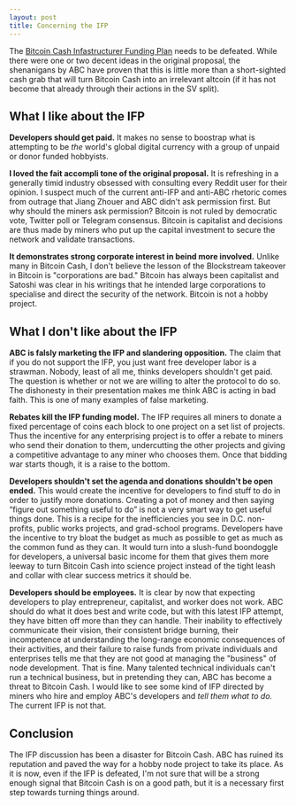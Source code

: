 ```yaml
---
layout: post
title: Concerning the IFP
---
```


The [Bitcoin Cash Infastructurer Funding Plan](https://coinspice.io/news/bitcoin-abc-will-implement-bitcoin-cash-infrastructure-fund-of-5-during-may-15-2020-upgrade/) needs to be defeated. While there were one or two decent ideas in the original proposal, the shenanigans by ABC have proven that this is little more than a short-sighted cash grab that will turn Bitcoin Cash into an irrelevant altcoin (if it has not become that already through their actions in the SV split).

## What I like about the IFP

**Developers should get paid.** It makes no sense to boostrap what is attempting to be *the* world's global digital currency with a group of unpaid or donor funded hobbyists. 

**I loved the fait accompli tone of the original proposal.** It is refreshing in a generally timid industry obsessed with consulting every Reddit user for their opinion. I suspect much of the current anti-IFP and anti-ABC rhetoric comes from outrage that Jiang Zhouer and ABC didn't ask permission first. But why should the miners ask permission? Bitcoin is not ruled by democratic vote, Twitter poll or Telegram consensus. Bitcoin is capitalist and decisions are thus made by miners who put up the capital investment to secure the network and validate transactions.

**It demonstrates strong corporate interest in beind more involved.** Unlike many in Bitcoin Cash, I don't believe the lesson of the Blockstream takeover in Bitcoin is "corporations are bad." Bitcoin has always been capitalist and Satoshi was clear in his writings that he intended large corporations to specialise and direct the security of the network. Bitcoin is not a hobby project.

## What I don't like about the IFP

**ABC is falsly marketing the IFP and slandering opposition.** The claim that if you do not support the IFP, you just want free developer labor is a strawman. Nobody, least of all me, thinks developers shouldn't get paid. The question is whether or not we are willing to alter the protocol to do so. The dishonesty in their presentation makes me think ABC is acting in bad faith. This is one of many examples of false marketing.

**Rebates kill the IFP funding model.** The IFP requires all miners to donate a fixed percentage of coins each block to one project on a set list of projects. Thus the incentive for any enterprising project is to offer a rebate to miners who send their donation to them, undercutting the other projects and giving a competitive advantage to any miner who chooses them. Once that bidding war starts though, it is a raise to the bottom.

**Developers shouldn't set the agenda and donations shouldn't be open ended.** This would create the incentive for developers to find stuff to do in order to justify more donations. Creating a pot of money and then saying “figure out something useful to do” is not a very smart way to get useful things done. This is a recipe for the inefficiencies you see in D.C. non-profits, public works projects, and grad-school programs. Developers have the incentive to try bloat the budget as much as possible to get as much as the common fund as they can. It would turn into a slush-fund boondoggle for developers, a universal basic income for them that gives them more leeway to turn Bitcoin Cash into science project instead of the tight leash and collar with clear success metrics it should be. 

**Developers should be employees.** It is clear by now that expecting developers to play entrepreneur, capitalist, and worker does not work. ABC should do what it does best and write code, but with this latest IFP attempt, they have bitten off more than they can handle. Their inability to effectively communicate their vision, their consistent bridge burning, their incompetence at understanding the long-range economic consequences of their activities, and their failure to raise funds from private individuals and enterprises tells me that they are not good at managing the "business" of node development. That is fine. Many talented technical individuals can't run a technical business, but in pretending they can, ABC has become a threat to Bitcoin Cash. I would like to see some kind of IFP directed by miners who hire and employ ABC's developers and *tell them what to do.* The current IFP is not that.

## Conclusion

The IFP discussion has been a disaster for Bitcoin Cash. ABC has ruined its reputation and paved the way for a hobby node project to take its place. As it is now, even if the IFP is defeated, I'm not sure that will be a strong enough signal that Bitcoin Cash is on a good path, but it is a necessary first step towards turning things around.
